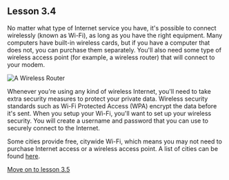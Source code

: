 ## Lesson 3.4

No matter what type of Internet service you have, it's possible to
connect wirelessly (known as Wi-Fi), as long as you have the right
equipment. Many computers have built-in wireless cards, but if you have
a computer that does not, you can purchase them separately. You'll also
need some type of wireless access point (for example, a wireless router)
that will connect to your modem.

![A Wireless
Router](https://lh5.googleusercontent.com/ywvnMhLDqbCjIG8XI7jfzqo1sp9IWwSL5XdN7baYwOPozSffFAzJcMaiSdJuP4hCNn67str_fzVv4rSra4UEmXunVZch2YMbuhjV-PLQxvRGo9GR6_9Y6aSuYWIehVSuLyXvfew)

Whenever you're using any kind of wireless Internet, you'll need to
take extra security measures to protect your private data. Wireless
security standards such as Wi-Fi Protected Access (WPA) encrypt the data
before it's sent. When you setup your Wi-Fi, you'll want to set up
your wireless security. You will create a username and password that you
can use to securely connect to the Internet.

Some cities provide free, citywide Wi-Fi, which means you may not need
to purchase Internet access or a wireless access point. A list of cities
can be found
[here](http://en.wikipedia.org/wiki/Municipal_wireless_network).

[Move on to lesson 3.5](https://moodle.alassist.us/mod/url/view.php?id=2634)